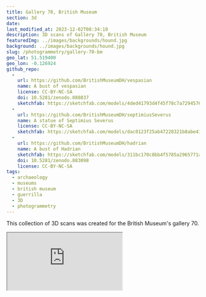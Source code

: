 ```yaml
---
title: Gallery 70, British Museum
section: 3d
date:
last_modified_at: 2023-12-02T08:34:10
description: 3D scans of Gallery 70, British Museum
featuredImg: ../images/backgrounds/hound.jpg
background: ../images/backgrounds/hound.jpg
slug: /photogrammetry/gallery-70-bm
geo_lat: 51.519400
geo_lon: -0.126924
github_repo:
  -
    url: https://github.com/BritishMuseumDH/vespasian
    name: A bust of vespasian
    license: CC-BY-NC-SA
    doi: 10.5281/zenodo.888837
    sketchfab: https://sketchfab.com/models/4ded41793d4f45f78c7a72945769cd54
  -
    url: https://github.com/BritishMuseumDH/septimiusSeverus
    name: A statue of Septimius Severus
    license: CC-BY-NC-SA
    sketchfab: https://sketchfab.com/models/dac0123f25ab47228321b8abe4129ab1
  -
    url: https://github.com/BritishMuseumDH/hadrian
    name: A bust of Hadrian
    sketchfab: https://sketchfab.com/models/311bc170c8bb4f5785a2965771a88264
    doi: 10.5281/zenodo.883098
    license: CC-BY-NC-SA
tags:
  - archaeology
  - museums
  - british museum
  - guerrilla
  - 3D
  - photogrammetry
---
```


This collection of 3D scans was created for the British Museum's gallery 70.

<div class="ratio  ratio-1x1 mb-3">
  <iframe title="A 3D model playlist from gallery 70" src="https://sketchfab.com/playlists/embed?collection=84b330dde17549cf85a1480e0d54a6de"  allow="autoplay; fullscreen; vr" mozallowfullscreen="true" webkitallowfullscreen="true"></iframe>
</div>
